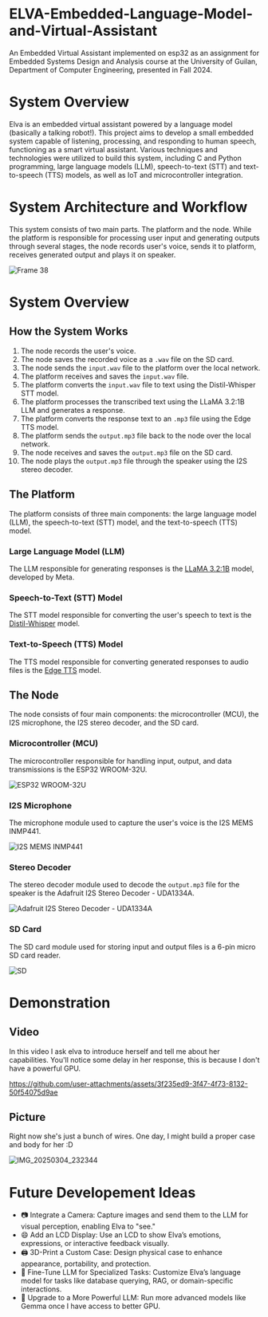 # ELVA-Embedded-Language-Model-and-Virtual-Assistant
An Embedded Virtual Assistant implemented on esp32 as an assignment for Embedded Systems Design and Analysis course at the University of Guilan, Department of Computer Engineering, presented in Fall 2024.


# System Overview
Elva is an embedded virtual assistant powered by a language model (basically a talking robot!). This project aims to develop a small embedded system capable of listening, processing, and responding to human speech, functioning as a smart virtual assistant. Various techniques and technologies were utilized to build this system, including C and Python programming, large language models (LLM), speech-to-text (STT) and text-to-speech (TTS) models, as well as IoT and microcontroller integration.


# System Architecture and Workflow
This system consists of two main parts. The platform and the node. While the platform is responsible for processing user input and generating outputs through several stages, the node records user's voice, sends it to platform, receives generated output and plays it on speaker.

![Frame 38](https://github.com/user-attachments/assets/704e7ea3-8f7f-46b4-81cc-8361a426b699)

# System Overview

## How the System Works

1. The node records the user's voice.
2. The node saves the recorded voice as a `.wav` file on the SD card.
3. The node sends the `input.wav` file to the platform over the local network.
4. The platform receives and saves the `input.wav` file.
5. The platform converts the `input.wav` file to text using the Distil-Whisper STT model.
6. The platform processes the transcribed text using the LLaMA 3.2:1B LLM and generates a response.
7. The platform converts the response text to an `.mp3` file using the Edge TTS model.
8. The platform sends the `output.mp3` file back to the node over the local network.
9. The node receives and saves the `output.mp3` file on the SD card.
10. The node plays the `output.mp3` file through the speaker using the I2S stereo decoder.

## The Platform

The platform consists of three main components: the large language model (LLM), the speech-to-text (STT) model, and the text-to-speech (TTS) model.

### Large Language Model (LLM)
The LLM responsible for generating responses is the [LLaMA 3.2:1B](https://huggingface.co/meta-llama/Llama-3.2-1B) model, developed by Meta.

### Speech-to-Text (STT) Model
The STT model responsible for converting the user's speech to text is the [Distil-Whisper](https://huggingface.co/openai/whisper-small) model.

### Text-to-Speech (TTS) Model
The TTS model responsible for converting generated responses to audio files is the [Edge TTS](https://huggingface.co/spaces/innoai/Edge-TTS-Text-to-Speech) model.

## The Node

The node consists of four main components: the microcontroller (MCU), the I2S microphone, the I2S stereo decoder, and the SD card.

### Microcontroller (MCU)
The microcontroller responsible for handling input, output, and data transmissions is the ESP32 WROOM-32U.

![ESP32 WROOM-32U](https://github.com/user-attachments/assets/8a7afb32-e783-4733-aa07-3c4196477602)

### I2S Microphone
The microphone module used to capture the user's voice is the I2S MEMS INMP441.

![I2S MEMS INMP441](https://github.com/user-attachments/assets/5907bd88-85b9-4ac5-9add-234825dd9830)

### Stereo Decoder
The stereo decoder module used to decode the `output.mp3` file for the speaker is the Adafruit I2S Stereo Decoder - UDA1334A.

![Adafruit I2S Stereo Decoder - UDA1334A](https://github.com/user-attachments/assets/051d9a0c-c388-406a-a58f-0f2c20ce686d)

### SD Card
The SD card module used for storing input and output files is a 6-pin micro SD card reader.

![SD](https://github.com/user-attachments/assets/83326721-7cf7-466b-97e6-b79493da2bb5)

# Demonstration

## Video
In this video I ask elva to introduce herself and tell me about her capabilities.
You'll notice some delay in her response, this is because I don't have a powerful GPU.

https://github.com/user-attachments/assets/3f235ed9-3f47-4f73-8132-50f54075d9ae

## Picture
Right now she's just a bunch of wires. One day, I might build a proper case and body for her :D

![IMG_20250304_232344](https://github.com/user-attachments/assets/22589383-e088-44a5-a1cf-9f9475034f49)

# Future Developement Ideas
* 📷 Integrate a Camera: Capture images and send them to the LLM for visual perception, enabling Elva to "see."
* 😄 Add an LCD Display: Use an LCD to show Elva’s emotions, expressions, or interactive feedback visually.
* 🖨️ 3D-Print a Custom Case: Design physical case to enhance appearance, portability, and protection.
* 🧠 Fine-Tune LLM for Specialized Tasks: Customize Elva’s language model for tasks like database querying, RAG, or domain-specific interactions.
* 🚀 Upgrade to a More Powerful LLM: Run more advanced models like Gemma once I have access to better GPU.
